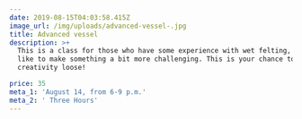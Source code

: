 ```yaml
---
date: 2019-08-15T04:03:58.415Z
image_url: /img/uploads/advanced-vessel-.jpg
title: Advanced vessel
description: >+
  This is a class for those who have some experience with wet felting, but would
  like to make something a bit more challenging. This is your chance to let your
  creativity loose! 

price: 35
meta_1: 'August 14, from 6-9 p.m.'
meta_2: ' Three Hours'
---
```


